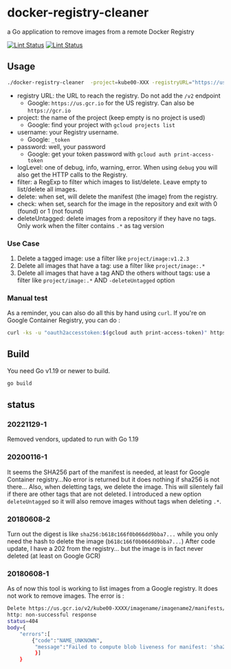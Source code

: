 # docker-registry-cleaner
a Go application to remove images from a remote Docker Registry

 [![Lint Status](https://github.com/prune998/docker-registry-cleaner/workflows/Golangci-lint/badge.svg)](https://github.com/prune998/docker-registry-cleaner/actions)
 [![Lint Status](https://github.com/prune998/docker-registry-cleaner/workflows/GoBuild/badge.svg)](https://github.com/prune998/docker-registry-cleaner/actions)

## Usage

```bash
./docker-registry-cleaner  -project=kube00-XXX -registryURL="https://us.gcr.io" -username='_token' -password=$(gcloud auth print-access-token) -logLevel=info -filter="^kube00-XXX/us.gcr.io/imagename/imagename2:1234"
```

- registry URL: the URL to reach the registry. Do not add the `/v2` endpoint
  - Google: `https://us.gcr.io` for the US registry. Can also be `https://gcr.io`
- project: the name of the project (keep empty is no project is used)
  - Google: find your project with `gcloud projects list`
- username: your Registry username.
  - Google: `_token`
- password: well, your password
  - Google: get your token password with `gcloud auth print-access-token`
- logLevel: one of debug, info, warning, error. When using `debug` you will also get the HTTP calls to the Registry.
- filter: a RegExp to filter which images to list/delete. Leave empty to list/delete all images.
- delete: when set, will delete the manifest (the image) from the registry.
- check: when set, search for the image in the repository and exit with 0 (found) or 1 (not found)
- deleteUntagged: delete images from a repository if they have no tags. Only work when the filter contains `.*` as tag version

### Use Case

1. Delete a tagged image: use a filter like `project/image:v1.2.3`
1. Delete all images that have a tag: use a filter like `project/image:.*`
1. Delete all images that have a tag AND the others without tags: use a filter like `project/image:.*` AND `-deleteUntagged` option

### Manual test
  As a reminder, you can also do all this by hand using `curl`. If you're on Google Container Registry, you can do :

  ```bash
  curl -ks -u "oauth2accesstoken:$(gcloud auth print-access-token)" https://us.gcr.io/v2/project/project-name/tags/list | jq '.'
  ```

## Build

You need Go v1.19 or newer to build. 

```bash
go build 
```

## status

### 20221129-1

Removed vendors, updated to run with Go 1.19

### 20200116-1
It seems the SHA256 part of the manifest is needed, at least for Google Container registry...No error is returned but it does nothing if sha256 is not there...
Also, when deletting tags, we delete the image. This will silentely fail if there are other tags that are not deleted. I introduced a new option `deleteUntagged` so it will also remove images without tags when deleting `.*`.

### 20180608-2

Turn out the digest is like `sha256:b618c166f0b066dd9bba7...` while you only need the hash to delete the image (`b618c166f0b066dd9bba7...`)
After code update, I have a 202 from the registry... but the image is in fact never deleted (at least on Google GCR)
  
### 20180608-1

As of now this tool is working to list images from a Google registry.
It does not work to remove images. The error is :

```bash
Delete https://us.gcr.io/v2/kube00-XXXX/imagename/imagename2/manifests/sha256:5104db36afd2ea4a3977174e8ee1ce0fcec5678401a50d1a1cbcf240f2fd7da2:
http: non-successful response
status=404
body={
    "errors":[
        {"code":"NAME_UNKNOWN",
         "message":"Failed to compute blob liveness for manifest: 'sha256:5104db36afd2ea4a3977174e8ee1ce0fcec5678401a50d1a1cbcf240f2fd7da2'"
         }]
    }
```
